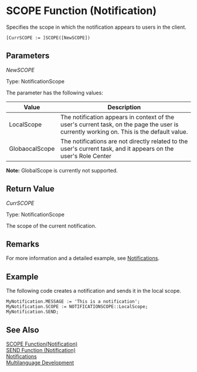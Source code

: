 <properties
                pageTitle="SCOPE Function (Notification) | Project “Madeira”"
                description="Describes the SCOPE function of the Notification data type for sending notifications"
                services=""
                documentationCenter="Madeira"
                authors="jswymer"/>

# SCOPE Function (Notification)
Specifies the scope in which the notification appears to users in the client.

```
[CurrSCOPE := ]SCOPE([NewSCOPE])
```

## Parameters
*NewSCOPE*

Type: NotificationScope

The parameter has the following values:

|  Value  |  Description  |
|---------|---------------|
|LocalScope |The notification appears in context of the user's current task, on the page the user is currently working on. This is the default value.|
|GlobaocalScope |The notifications are not directly related to the user's current task, and it appears on the user's Role Center|

**Note:**  GlobalScope is currently not supported.

## Return Value
*CurrSCOPE*

Type: NotificationScope

The scope of the current notification.

## Remarks

For more information and a detailed example, see [Notifications](notifications-developing.md).

##  Example
The following code creates a notification and sends it in the local scope.
```
MyNotification.MESSAGE := 'This is a notification';
MyNotification.SCOPE := NOTIFICATIONSCOPE::LocalScope;
MyNotification.SEND;
```

## See Also  
[SCOPE Function(Notification)](function-notificationscope.md)  
[SEND Function (Notification)](function-notificationsend.md)  
[Notifications](notifications-developing.md)  
[Multilanguage Development](multilanguage-development.md)
